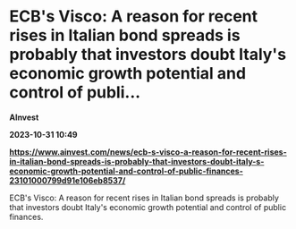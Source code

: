 # ECB's Visco: A reason for recent rises in Italian bond spreads is probably that investors doubt Italy's economic growth potential and control of publi...
**AInvest**

**2023-10-31 10:49**

**https://www.ainvest.com/news/ecb-s-visco-a-reason-for-recent-rises-in-italian-bond-spreads-is-probably-that-investors-doubt-italy-s-economic-growth-potential-and-control-of-public-finances-23101000799d91e106eb8537/**

ECB's Visco: A reason for recent rises in Italian bond spreads is probably that investors doubt Italy's economic growth potential and control of public finances.